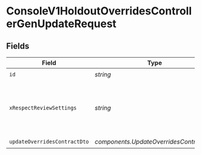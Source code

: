 # ConsoleV1HoldoutOverridesControllerGenUpdateRequest


## Fields

| Field                                                              | Type                                                               | Required                                                           | Description                                                        |
| ------------------------------------------------------------------ | ------------------------------------------------------------------ | ------------------------------------------------------------------ | ------------------------------------------------------------------ |
| `id`                                                               | *string*                                                           | :heavy_check_mark:                                                 | id                                                                 |
| `xRespectReviewSettings`                                           | *string*                                                           | :heavy_minus_sign:                                                 | Optional header to respect review settings for mutation endpoints. |
| `updateOverridesContractDto`                                       | *components.UpdateOverridesContractDto*                            | :heavy_check_mark:                                                 | N/A                                                                |
